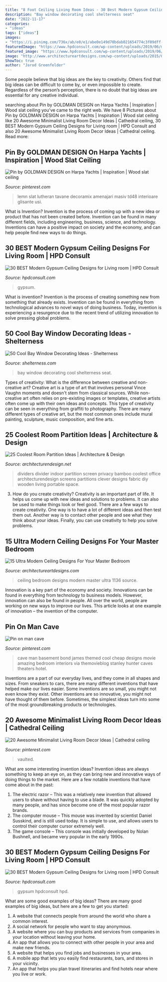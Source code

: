 ```yaml
---
title: "8 Foot Ceiling Living Room Ideas - 30 Best Modern Gypsum Ceiling Designs For Living Room"
description: "Bay window decorating cool shelterness seat"
date: "2022-11-17"
categories:
- "ideas"
tags: ["ideas"]
images:
- "https://i.pinimg.com/736x/ab/e0/e1/abe0e149d70bdab021654774c3f09dff--hotel-interiors-bedroom-interiors.jpg"
featuredImage: "https://www.hpdconsult.com/wp-content/uploads/2019/06/modern-gypsum-ceiling-designs-1-1024x576.jpg"
featured_image: "https://www.hpdconsult.com/wp-content/uploads/2019/06/modern-gypsum-ceiling-designs-1-1024x576.jpg"
image: "http://www.architectureartdesigns.com/wp-content/uploads/2015/03/424-630x401.jpg"
ShowToc: true
author: "Jarod Greenfelder"
---
```



Some people believe that big ideas are the key to creativity. Others find that big ideas can be difficult to come by, or even impossible to create. Regardless of the person’s perception, there is no doubt that big ideas are essential for any creative individual.

	

		
searching about Pin by GOLDMAN DESIGN on Harpa Yachts | Inspiration | Wood slat ceiling you've came to the right web. We have 8 Pictures about Pin by GOLDMAN DESIGN on Harpa Yachts | Inspiration | Wood slat ceiling like 20 Awesome Minimalist Living Room Decor Ideas | Cathedral ceiling, 30 BEST Modern Gypsum Ceiling Designs for Living room | HPD Consult and also 20 Awesome Minimalist Living Room Decor Ideas | Cathedral ceiling. Read more:
		
    
## Pin By GOLDMAN DESIGN On Harpa Yachts | Inspiration | Wood Slat Ceiling

<img loading=lazy src="https://i.pinimg.com/736x/f0/01/68/f00168064f88488df209f9c201c089ee.jpg" onerror="this.onerror=null;this.src='https://tse2.mm.bing.net/th?id=OIP.mbCdTxjbiC-wkom9R7gD7QHaFj&amp;pid=15.1';" alt="Pin by GOLDMAN DESIGN on Harpa Yachts | Inspiration | Wood slat ceiling">

_Source: pinterest.com_

>lemn slat lutheran tavane decoramix amenajari masiv td48 interioare glisante usi. 

	

What is Invention?
Invention is the process of coming up with a new idea or product that has not been created before. Invention can be found in many different fields, including engineering, business, science, and technology. Inventions can have a positive impact on society and the economy, and can help people find new ways to do things.

    
## 30 BEST Modern Gypsum Ceiling Designs For Living Room | HPD Consult

<img loading=lazy src="https://hpdconsult.com/wp-content/uploads/2019/06/modern-gypsum-ceiling-designs-9.jpeg" onerror="this.onerror=null;this.src='https://tse1.mm.bing.net/th?id=OIP.s9ujpbqFXMKtdC9njsH-BgHaE6&amp;pid=15.1';" alt="30 BEST Modern Gypsum Ceiling Designs for Living room | HPD Consult">

_Source: hpdconsult.com_

>gypsum. 

	

What is invention?
Invention is the process of creating something new from something that already exists. Invention can be found in everything from technological advances to novel ways of doing business. Today, invention is experiencing a resurgence due to the recent trend of utilizing innovation to solve pressing global problems.

    
## 50 Cool Bay Window Decorating Ideas - Shelterness

<img loading=lazy src="https://i.shelterness.com/2012/02/25-cool-bay-window-decorating-ideas-8.jpg" onerror="this.onerror=null;this.src='https://tse3.mm.bing.net/th?id=OIP.mYfZbH-lr0uhyTpzot_k-gHaLM&amp;pid=15.1';" alt="50 Cool Bay Window Decorating Ideas - Shelterness">

_Source: shelterness.com_

>bay window decorating cool shelterness seat. 

	

Types of creativity: What is the difference between creative and non-creative art?
Creative art is a type of art that involves personal Vince Vaughn moments and doesn't stem from classical sources. While non-creative art often relies on pre-existing images or templates, creative artists often come up with their own ideas and concepts. This type of creativity can be seen in everything from graffiti to photography. There are many different types of creative art, but the most common ones include mural painting, sculpture, music composition, and fine arts.

    
## 25 Coolest Room Partition Ideas | Architecture &amp; Design

<img loading=lazy src="https://cdn.architecturendesign.net/wp-content/uploads/2014/08/2239.jpg" onerror="this.onerror=null;this.src='https://tse1.mm.bing.net/th?id=OIP.ecpa_7Gskj2Q6siJYP2MYQAAAA&amp;pid=15.1';" alt="25 Coolest Room Partition Ideas | Architecture &amp; Design">

_Source: architecturendesign.net_

>dividers divider indoor partition screen privacy bamboo coolest office architecturendesign screens partitions clever designs fabric diy wooden living portable space. 

	

3. How do you create creativity?
Creativity is an important part of life. It helps us come up with new ideas and solutions to problems. It can also be used to make things look or feel good. There are a few ways to create creativity. One way is to have a lot of different ideas and then test them out. Another way is to contact other people and see what they think about your ideas. Finally, you can use creativity to help you solve problems.

    
## 15 Ultra Modern Ceiling Designs For Your Master Bedroom

<img loading=lazy src="http://www.architectureartdesigns.com/wp-content/uploads/2015/03/424-630x401.jpg" onerror="this.onerror=null;this.src='https://tse2.mm.bing.net/th?id=OIP.DA6d5BMfjUSSNjrj-jcW7wHaEt&amp;pid=15.1';" alt="15 Ultra Modern Ceiling Designs For Your Master Bedroom">

_Source: architectureartdesigns.com_

>ceiling bedroom designs modern master ultra 1136 source. 

	

Innovation is a key part of the economy and society. Innovations can be found in everything from technology to business models. However, innovation can also be found in people. All over the world, people are working on new ways to improve our lives. This article looks at one example of innovation – the invention of the computer.

    
## Pin On Man Cave

<img loading=lazy src="https://i.pinimg.com/736x/ab/e0/e1/abe0e149d70bdab021654774c3f09dff--hotel-interiors-bedroom-interiors.jpg" onerror="this.onerror=null;this.src='https://tse2.mm.bing.net/th?id=OIP.bvTeFCu6BHJnqnu_8lgGmQHaHK&amp;pid=15.1';" alt="Pin on man cave">

_Source: pinterest.com_

>cave man basement bond james themed cool cheap designs movie amazing bedroom interiors via themovieblog stanley hunter caves theaters hotel. 

	

Inventions are a part of our everyday lives, and they come in all shapes and sizes. From sneakers to cars, there are many different inventions that have helped make our lives easier. Some inventions are so small, you might not even know they exist. Other inventions are so innovative, you might not have thought of them before. Sometimes, the simplest ideas turn into some of the most groundbreaking products or technologies.

    
## 20 Awesome Minimalist Living Room Decor Ideas | Cathedral Ceiling

<img loading=lazy src="https://i.pinimg.com/736x/4e/54/83/4e548344c67dda89b6f8dd12ce3de668.jpg" onerror="this.onerror=null;this.src='https://tse4.mm.bing.net/th?id=OIP.DvUmC5mmQyEPyQ9ztUZnYgHaKk&amp;pid=15.1';" alt="20 Awesome Minimalist Living Room Decor Ideas | Cathedral ceiling">

_Source: pinterest.com_

>vaulted. 

	

What are some interesting invention ideas?
Invention ideas are always something to keep an eye on, as they can bring new and innovative ways of doing things to the market. Here are a few notable inventions that have come about in the past: 
1. The electric razor – This was a relatively new invention that allowed users to shave without having to use a blade. It was quickly adopted by many people, and has since become one of the most popular razor brands. 
2. The computer mouse – This mouse was invented by scientist Daniel Susskind, and is still used today. It is simple to use, and allows users to control their computer cursor extremely well. 
3. The game console – This console was initially developed by Nolan Bushnell, and became very popular in the early 1990s.

    
## 30 BEST Modern Gypsum Ceiling Designs For Living Room | HPD Consult

<img loading=lazy src="https://www.hpdconsult.com/wp-content/uploads/2019/06/modern-gypsum-ceiling-designs-1-1024x576.jpg" onerror="this.onerror=null;this.src='https://tse2.mm.bing.net/th?id=OIP.GUNTjaW-gBazpUZFDaM46QHaEK&amp;pid=15.1';" alt="30 BEST Modern Gypsum Ceiling Designs for Living room | HPD Consult">

_Source: hpdconsult.com_

>gypsum hpdconsult hpd. 

	

What are some good examples of big ideas?
There are many good examples of big ideas, but here are a few to get you started:
1. A website that connects people from around the world who share a common interest. 
2. A social network for people who want to stay anonymous. 
3. A website where you can buy products and services from companies in your location without leaving your home. 
4. An app that allows you to connect with other people in your area and make new friends. 
5. A website that helps you find jobs and businesses in your area. 
6. A mobile app that lets you easily find restaurants, bars, and stores in your vicinity. 
7. An app that helps you plan travel itineraries and find hotels near where you live or work.

